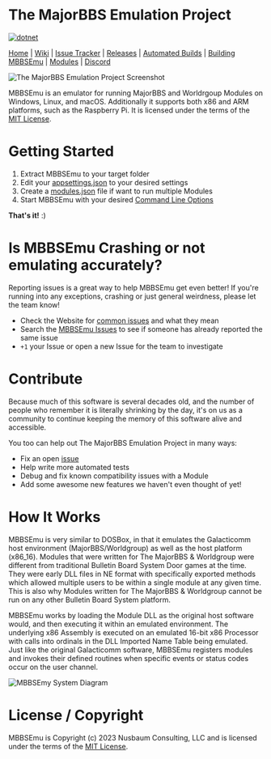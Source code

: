 # The MajorBBS Emulation Project 
[![dotnet](https://github.com/mbbsemu/MBBSEmu/actions/workflows/dotnet.yml/badge.svg?branch=master)](https://github.com/mbbsemu/MBBSEmu/actions/workflows/dotnet.yml)

[Home](https://www.mbbsemu.com) | [Wiki](https://wiki.mbbsemu.com) | [Issue Tracker](https://github.com/mbbsemu/MBBSEmu/issues) | [Releases](https://github.com/mbbsemu/MBBSEmu/releases) | [Automated Builds](https://www.mbbsemu.com/Downloads) | [Building MBBSEmu](./documents/development-tips.md) | [Modules](https://www.mbbsemu.com/Modules) | [Discord](https://discord.gg/BgjxMD5)

![The MajorBBS Emulation Project Screenshot](./images/mbbsemu.png)

MBBSEmu is an emulator for running MajorBBS and Worldrgoup Modules on Windows, Linux, and macOS. Additionally it supports both x86 and ARM platforms, such as the Raspberry Pi. It is licensed under the terms of the [MIT License](https://github.com/mbbsemu/MBBSEmu/blob/master/LICENSE). 

# Getting Started

1. Extract MBBSEmu to your target folder
2. Edit your [appsettings.json](https://wiki.mbbsemu.com/doku.php?id=mbbsemu:configuration:appsettings.json) to your desired settings
3. Create a [modules.json](https://wiki.mbbsemu.com/doku.php?id=mbbsemu:configuration:modules.json) file if want to run multiple Modules
4. Start MBBSEmu with your desired [Command Line Options](https://wiki.mbbsemu.com/doku.php?id=mbbsemu:configuration:command_line_options)

**That's it!** :)

# Is MBBSEmu Crashing or not emulating accurately?

Reporting issues is a great way to help MBBSEmu get even better! If you're running into any exceptions, crashing or just general weirdness, please let the team know!

* Check the Website for [common issues](https://wiki.mbbsemu.com/doku.php?id=mbbsemu:faq:mbbsemu) and what they mean
* Search the [MBBSEmu Issues](https://github.com/mbbsemu/MBBSEmu/issues) to see if someone has already reported the same issue
* `+1` your Issue or open a new Issue for the team to investigate

# Contribute

Because much of this software is several decades old, and the number of people who remember it is literally shrinking by the day, it's on us as a community to continue keeping the memory of this software alive and accessible.

You too can help out The MajorBBS Emulation Project in many ways:
* Fix an open [issue](https://github.com/mbbsemu/MBBSEmu/issues)
* Help write more automated tests
* Debug and fix known compatibility issues with a Module
* Add some awesome new features we haven't even thought of yet!

# How It Works

MBBSEmu is very similar to DOSBox, in that it emulates the Galacticomm host environment (MajorBBS/Worldgroup) as well as the host platform (x86_16).
Modules that were written for The MajorBBS & Worldgroup were different from traditional Bulletin Board System Door games at the time. They were early DLL files in NE format with specifically exported methods which allowed multiple users to be within a single module at any given time. This is also why Modules written for The MajorBBS & Worldgroup cannot be run on any other Bulletin Board System platform.

MBBSEmu works by loading the Module DLL as the original host software would, and then executing it within an emulated environment. The underlying x86 Assembly is executed on an emulated 16-bit x86 Processor with calls into ordinals in the DLL Imported Name Table being emulated. Just like the original Galacticomm software, MBBSEmu registers modules and invokes their defined routines when specific events or status codes occur on the user channel.

![MBBSEmy System Diagram](./images/mbbsemuDiagram.png)



# License / Copyright

MBBSEmu is Copyright (c) 2023 Nusbaum Consulting, LLC and is licensed under the terms of the [MIT License](https://github.com/mbbsemu/MBBSEmu/blob/master/LICENSE). 
